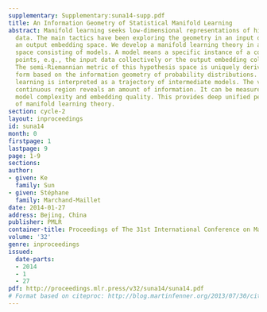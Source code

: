 ```yaml
---
supplementary: Supplementary:suna14-supp.pdf
title: An Information Geometry of Statistical Manifold Learning
abstract: Manifold learning seeks low-dimensional representations of high-dimensional
  data. The main tactics have been exploring the geometry in an input data space and
  an output embedding space. We develop a manifold learning theory in a hypothesis
  space consisting of models. A model means a specific instance of a collection of
  points, e.g., the input data collectively or the output embedding collectively.
  The semi-Riemannian metric of this hypothesis space is uniquely derived in closed
  form based on the information geometry of probability distributions. There, manifold
  learning is interpreted as a trajectory of intermediate models. The volume of a
  continuous region reveals an amount of information. It can be measured to define
  model complexity and embedding quality. This provides deep unified perspectives
  of manifold learning theory.
section: cycle-2
layout: inproceedings
id: suna14
month: 0
firstpage: 1
lastpage: 9
page: 1-9
sections: 
author:
- given: Ke
  family: Sun
- given: Stéphane
  family: Marchand-Maillet
date: 2014-01-27
address: Bejing, China
publisher: PMLR
container-title: Proceedings of The 31st International Conference on Machine Learning
volume: '32'
genre: inproceedings
issued:
  date-parts:
  - 2014
  - 1
  - 27
pdf: http://proceedings.mlr.press/v32/suna14/suna14.pdf
# Format based on citeproc: http://blog.martinfenner.org/2013/07/30/citeproc-yaml-for-bibliographies/
---
```

